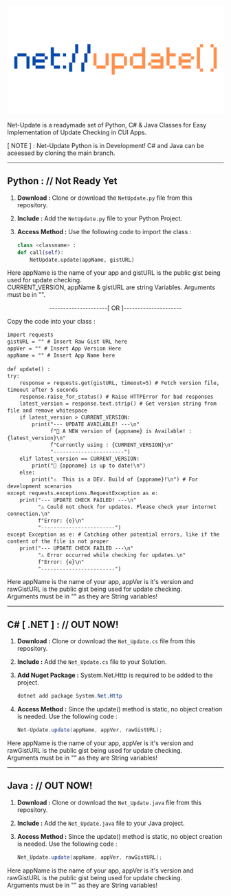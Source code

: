 <p align="center">
  <img src="https://github.com/Chill-Astro/Net-Update/blob/main/Net-Update.png" width="540px">
</p>
Net-Update is a readymade set of Python, C# & Java Classes for Easy Implementation of Update Checking in CUI Apps.

[ NOTE ] : Net-Update Python is in Development! C# and Java can be aceessed by cloning the main branch.

---

## Python : // Not Ready Yet

1.  **Download :** Clone or download the `NetUpdate.py` file from this repository.
2.  **Include :** Add the `NetUpdate.py` file to your Python Project.
3.  **Access Method :** Use the following code to import the class :

    ```Python
    class <classname> :
    def call(self):
        NetUpdate.update(appName, gistURL)
    ```

    
Here appName is the name of your app and gistURL is the public gist being used for update checking.    
CURRENT_VERSION, appName & gistURL are string Variables. Arguments must be in "".

<p align="center">
  ---------------------[ OR ]---------------------
</p>

Copy the code into your class :

        
    import requests
    gistURL = "" # Insert Raw Gist URL here
    appVer = "" # Insert App Version Here
    appName = "" # Insert App Name here

    def update() :
    try:
        response = requests.get(gistURL, timeout=5) # Fetch version file, timeout after 5 seconds
        response.raise_for_status() # Raise HTTPError for bad responses
        latest_version = response.text.strip() # Get version string from file and remove whitespace
        if latest_version > CURRENT_VERSION:
            print("--- UPDATE AVAILABLE! ---\n"
                  f"🎉 A NEW version of {appname} is Available! : {latest_version}\n"
                  f"Currently using : {CURRENT_VERSION}\n"                  
                  "-----------------------")
        elif latest_version == CURRENT_VERSION:
            print("🎉 {appname} is up to date!\n")
        else:
            print("⚠️  This is a DEV. Build of {appname}!\n") # For development scenarios
    except requests.exceptions.RequestException as e:
        print("--- UPDATE CHECK FAILED! ---\n"
              "⚠️ Could not check for updates. Please check your internet connection.\n"
              f"Error: {e}\n"
              "------------------------")
    except Exception as e: # Catching other potential errors, like if the content of the file is not proper
        print("--- UPDATE CHECK FAILED ---\n"
              "⚠️ Error occurred while checking for updates.\n"
              f"Error: {e}\n"
              "------------------------")
        
    
Here appName is the name of your app, appVer is it's version and rawGistURL is the public gist being used for update checking.    
Arguments must be in "" as they are String variables!

---

## C# [ .NET ] : // OUT NOW!

1.  **Download :** Clone or download the `Net_Update.cs` file from this repository.
2.  **Include :** Add the `Net_Update.cs` file to your Solution.
3.  **Add Nuget Package :** System.Net.Http is required to be added to the project.
    ```C#
    dotnet add package System.Net.Http
    ```
4.  **Access Method :** Since the update() method is static, no object creation is needed. Use the following code :  

    ```C#
    Net-Update.update(appName, appVer, rawGistURL);
    ```

Here appName is the name of your app, appVer is it's version and rawGistURL is the public gist being used for update checking.    
Arguments must be in "" as they are String variables!

---

## Java : // OUT NOW!

1.  **Download :** Clone or download the `Net_Update.java` file from this repository.
2.  **Include :** Add the `Net_Update.java` file to your Java project.
3.  **Access Method :** Since the update() method is static, no object creation is needed. Use the following code :


    ```java
    Net_Update.update(appName, appVer, rawGistURL);
    ```

Here appName is the name of your app, appVer is it's version and rawGistURL is the public gist being used for update checking.    
Arguments must be in "" as they are String variables!
